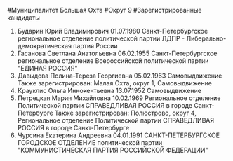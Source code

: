 #Муниципалитет
Большая Охта
#Округ
9
#Зарегистрированные кандидаты
1. Бударин Юрий Владимирович 01.07.1980
Санкт-Петербургское региональное отделение политической партии ЛДПР - Либерально-демократическая партия России
2. Гасанова Светлана Анатольевна 06.02.1955
Санкт-Петербургское региональное отделение Всероссийской политической партии "ЕДИНАЯ РОССИЯ"
3. Давыдова Полина-Тереза Георгиевна 05.02.1963
Самовыдвижение
Также зарегистрирован: Малая Охта, округ 1, Самовыдвижение
4. Крауклис Ольга Иннокентьевна 13.07.1952
Самовыдвижение
5. Петрецкая Мария Михайловна 10.02.1969
Региональное отделение Политической партии СПРАВЕДЛИВАЯ РОССИЯ в городе Санкт-Петербурге
Также зарегистрирован: Полюстрово, округ 4, Региональное отделение Политической партии СПРАВЕДЛИВАЯ РОССИЯ в городе Санкт-Петербурге
6. Чурсина Екатерина Андреевна 04.01.1991
САНКТ-ПЕТЕРБУРГСКОЕ ГОРОДСКОЕ ОТДЕЛЕНИЕ политической партии "КОММУНИСТИЧЕСКАЯ ПАРТИЯ РОССИЙСКОЙ ФЕДЕРАЦИИ"

